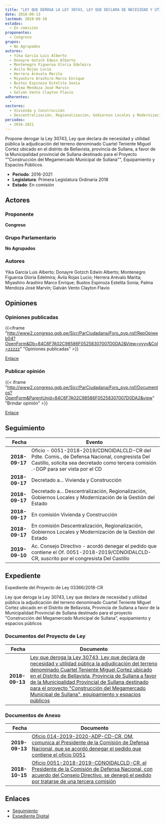 ```yaml
---
title: "LEY QUE DEROGA LA LEY 30743, LEY QUE DECLARA DE NECESIDAD Y UTILIDAD PÚBLICA LA ADJUDICACIÓN DEL TERRENO DENOMINADO CUARTEL TENIENTE MIGUEL CORTEZ UBICADO EN EL DISTRITO DE BELLAVISTA, PROVINCIA DE SULLANA A FAVOR DE LA MUNICIPALIDAD PROVINCIAL DE SULLANA DESTINADO PARA EL PROYECTO 'CONSTRUCCIÓN DEL MEGAMERCADO MUNICIPAL DE SULLANA', EQUIPAMIENTO Y ESPACIOS PÚBLICOS"
date: 2018-09-13
lastmod: 2019-09-10
estados: 
  - En comisión
proponentes: 
  - Congreso
grupos: 
  - No Agrupados
autores: 
  - Yika García Luis Alberto
  - Donayre Gotzch Edwin Alberto
  - Montenegro Figueroa Gloria Edelmira
  - Ávila Rojas Lucio
  - Herrera Arévalo Marita
  - Miyashiro Arashiro Marco Enrique
  - Bustos Espinoza Estelita Sonia
  - Palma Mendoza José Marvín
  - Galván Vento Clayton Flavio
adherentes: 
  - 
sectores: 
  - Vivienda y Construcción
  - Descentralización, Regionalización, Gobiernos Locales y Modernización de la Gestión del Estado
periodos: 
  - 2016-2021
---
```


Propone derogar la Ley 30743, Ley que declara de necesidad y utilidad pública la adjudicación del terreno denominado Cuartel Teniente Miguel Cortez ubicado en el distrito de Bellavista, provincia de Sullana, a favor de la Municipalidad provincial de Sullana destinado para el Proyecto ""Construcción del Megamercado Municipal de Sullana"", Equipamiento y Espacios Públicos.

- **Periodo**: 2016-2021
- **Legislatura**: Primera Legislatura Ordinaria 2018
- **Estado**: En comisión

## Actores

### Proponente

**Congreso**

### Grupo Parlamentario

**No Agrupados**

### Autores

Yika García Luis Alberto; Donayre Gotzch Edwin Alberto; Montenegro Figueroa Gloria Edelmira; Ávila Rojas Lucio; Herrera Arévalo Marita; Miyashiro Arashiro Marco Enrique; Bustos Espinoza Estelita Sonia; Palma Mendoza José Marvín; Galván Vento Clayton Flavio


## Opiniones

### Opiniones publicadas

{{<iframe "http://www2.congreso.gob.pe/Sicr/ParCiudadana/Foro_pvp.nsf/RepOpiweb04?OpenForm&Db=84C6F7A02C98586F05258307007D0DA2&View=yyyy&Col=zzzzz" "Opiniones publicadas" >}}

[Enlace](http://www2.congreso.gob.pe/Sicr/ParCiudadana/Foro_pvp.nsf/RepOpiweb04?OpenForm&Db=84C6F7A02C98586F05258307007D0DA2&View=yyyy&Col=zzzzz)
### Publicar opinión

{{< iframe "http://www2.congreso.gob.pe/Sicr/ParCiudadana/Foro_pvp.nsf/Documentos?OpenForm&ParentUnid=84C6F7A02C98586F05258307007D0DA2&view" "Brindar opinión" >}}

[Enlace](http://www2.congreso.gob.pe/Sicr/ParCiudadana/Foro_pvp.nsf/Documentos?OpenForm&ParentUnid=84C6F7A02C98586F05258307007D0DA2&view)

## Seguimiento

| Fecha | Evento |
|------:|--------|
| **2018-09-17** | Oficio - 0051-2018-2019/CDNOIDALCLD-CR del Pdte. Comis., de Defensa Nacional, congresista Del Castillo, solicita sea decretado como tercera comisión .-DGP para ser vista por el CD|
| **2018-09-17** | Decretado a... Vivienda y Construcción|
| **2018-09-17** | Decretado a... Descentralización, Regionalización, Gobiernos Locales y Modernización de la Gestión del Estado|
| **2018-09-17** | En comisión Vivienda y Construcción|
| **2018-09-17** | En comisión Descentralización, Regionalización, Gobiernos Locales y Modernización de la Gestión del Estado|
| **2019-09-10** | Ac. Consejo Directivo - acordó denegar el pedido que contiene el Of. 0051-2018-2019/CDNOIDALCLD-CR, suscrito por el congresista Del Castillo|


## Expediente

Expediente del Proyecto de Ley 03366/2018-CR

Ley que deroga la Ley 30743, Ley que declara de necesidad y utilidad pública la adjudicación del terreno denominado Cuartel Teniente Miguel Cortez ubicado en el Distrito de Bellavista, Provincia de Sullana a favor de la Municipalidad Provincial de Sullana destinado para el proyecto "Construcción del Megamercado Municipal de Sullana", equipamiento y espacios públicos


### Documentos del Proyecto de Ley

| Fecha | Documento |
|------:|--------|
| **2018-09-13** | [Ley que deroga la Ley 30743, Ley que declara de necesidad y utilidad pública la adjudicación del terreno denominado Cuartel Teniente Miguel Cortez ubicado en el Distrito de Bellavista, Provincia de Sullana a favor de la Municipalidad Provincial de Sullana destinado para el proyecto "Construcción del Megamercado Municipal de Sullana", equipamiento y espacios públicos](http://www.leyes.congreso.gob.pe/Documentos/2016_2021/Proyectos_de_Ley_y_de_Resoluciones_Legislativas/PL0336620180913.pdf) |

### Documentos de Anexo

| Fecha | Documento |
|------:|--------|
| **2019-09-13** | [Oficio 014-2019-2020-ADP-CD-CR, OM, comunica al Presidente de la Comisión de Defensa Nacional, que se acordó denegar el pedido que contiene el oficio 0051](http://www.leyes.congreso.gob.pe/Documentos/2016_2021/Oficios/Oficialia_Mayor/OFICIO-014-2019-2020-ADP-CD-CR.pdf) |
| **2018-10-15** | [Oficio 0051-2018-2019-CDNOIDALCLD-CR, el Presidente de la Comisión de Defensa Nacional, con acuerdo del Consejo Directivo, se denegó el pedido por tratarse de una tercera comisión](http://www.leyes.congreso.gob.pe/Documentos/2016_2021/Consejo_Directivo/Pedidos_Pase_a_Comision/OFICIO-0051-2018-2018-CDNOIDALCLD-CR.pdf) |

## Enlaces 

- [Seguimiento](http://www2.congreso.gob.pehttp://www2.congreso.gob.pe/Sicr/TraDocEstProc/CLProLey2016.nsf/f7fff46988ca05b1052578e100829cc7/592c4b404fa6ef32052583070078ac93?OpenDocument)
- [Expediente Digital](http://www2.congreso.gob.pehttp://www2.congreso.gob.pe/Sicr/TraDocEstProc/CLProLey2016.nsf/f7fff46988ca05b1052578e100829cc7/592c4b404fa6ef32052583070078ac93?OpenDocument&Click=05257FB7005EB655.eb71d0cf91d8294e05256cdf006b5706/$Body/0.1C6C)
